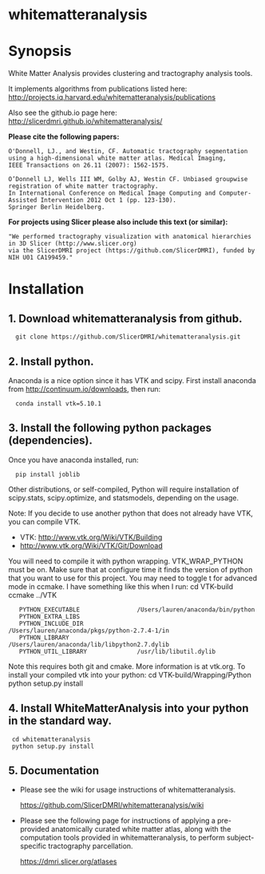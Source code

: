 whitematteranalysis
===================

# Synopsis
White Matter Analysis provides clustering and tractography analysis tools.

It implements algorithms from publications listed here:
http://projects.iq.harvard.edu/whitematteranalysis/publications

Also see the github.io page here:
http://slicerdmri.github.io/whitematteranalysis/

**Please cite the following papers:**

    O'Donnell, LJ., and Westin, CF. Automatic tractography segmentation
    using a high-dimensional white matter atlas. Medical Imaging,
    IEEE Transactions on 26.11 (2007): 1562-1575.

    O’Donnell LJ, Wells III WM, Golby AJ, Westin CF. Unbiased groupwise registration of white matter tractography.
    In International Conference on Medical Image Computing and Computer-Assisted Intervention 2012 Oct 1 (pp. 123-130).
    Springer Berlin Heidelberg.

**For projects using Slicer please also include this text (or similar):**

    "We performed tractography visualization with anatomical hierarchies in 3D Slicer (http://www.slicer.org)
    via the SlicerDMRI project (https://github.com/SlicerDMRI), funded by NIH U01 CA199459."

# Installation
## 1. Download whitematteranalysis from github. 

      git clone https://github.com/SlicerDMRI/whitematteranalysis.git
      
## 2. Install python. 
Anaconda is a nice option since it has VTK and scipy.
First install anaconda from http://continuum.io/downloads, then run: 

      conda install vtk=5.10.1

## 3. Install the following python packages (dependencies).

Once you have anaconda installed, run: 

      pip install joblib

Other distributions, or self-compiled, Python will require installation of scipy.stats, scipy.optimize, and statsmodels, depending on the usage.

Note: If you decide to use another python that does not already have VTK, you can compile VTK.
* VTK: http://www.vtk.org/Wiki/VTK/Building
* http://www.vtk.org/Wiki/VTK/Git/Download

You will need to compile it with python wrapping. VTK_WRAP_PYTHON must be on.
Make sure that at configure time it finds the version of python that you want to use for this project. You may need to toggle t for advanced mode in ccmake. I have something like this when I run:
     cd VTK-build
     ccmake ../VTK

       PYTHON_EXECUTABLE                /Users/lauren/anaconda/bin/python            
       PYTHON_EXTRA_LIBS                                                             
       PYTHON_INCLUDE_DIR               /Users/lauren/anaconda/pkgs/python-2.7.4-1/in
       PYTHON_LIBRARY                   /Users/lauren/anaconda/lib/libpython2.7.dylib
       PYTHON_UTIL_LIBRARY              /usr/lib/libutil.dylib   

Note this requires both git and cmake. More information is at vtk.org.
To install your compiled vtk into your python:
     cd VTK-build/Wrapping/Python
     python setup.py install

## 4. Install WhiteMatterAnalysis into your python in the standard way.

     cd whitematteranalysis
     python setup.py install

## 5. Documentation
* Please see the wiki for usage instructions of whitematteranalysis.

    https://github.com/SlicerDMRI/whitematteranalysis/wiki

* Please see the following page for instructions of applying a pre-provided anatomically curated white matter atlas, along with the computation tools provided in whitematteranalysis, to perform subject-specific tractography parcellation. 

    https://dmri.slicer.org/atlases



